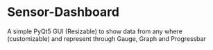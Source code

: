 # Sensor-Dashboard
A simple PyQt5 GUI (Resizable) to show data from any where (customizable)  and represent through Gauge, Graph and Progressbar  
